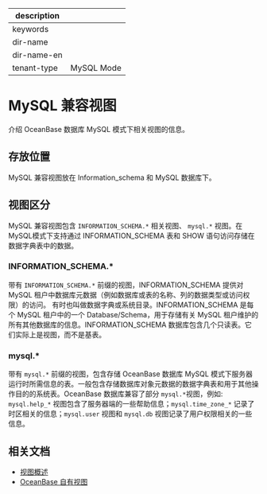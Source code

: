 |description||
|---|---|
|keywords||
|dir-name||
|dir-name-en||
|tenant-type|MySQL Mode|

# MySQL 兼容视图

介绍 OceanBase 数据库 MySQL 模式下相关视图的信息。

## 存放位置

MySQL 兼容视图放在 Information_schema 和 MySQL 数据库下。

## 视图区分

 MySQL 兼容视图包含 `INFORMATION_SCHEMA.*` 相关视图、 `mysql.*` 视图。在 MySQL模式下支持通过 INFORMATION_SCHEMA 表和 SHOW 语句访问存储在数据字典表中的数据。

### INFORMATION_SCHEMA.*

带有 `INFORMATION_SCHEMA.*` 前缀的视图，INFORMATION_SCHEMA 提供对 MySQL 租户中数据库元数据（例如数据库或表的名称、列的数据类型或访问权限）的访问。 有时也叫做数据字典或系统目录。INFORMATION_SCHEMA 是每个 MySQL 租户中的一个 Database/Schema，用于存储有关 MySQL 租户维护的所有其他数据库的信息。INFORMATION_SCHEMA 数据库包含几个只读表。它们实际上是视图，而不是基表。

### mysql.*

带有 `mysql.*` 前缀的视图，包含存储 OceanBase 数据库 MySQL 模式下服务器运行时所需信息的表。一般包含存储数据库对象元数据的数据字典表和用于其他操作目的的系统表。OceanBase 数据库兼容了部分 `mysql.*`视图，例如: `mysql.help_*` 视图包含了服务器端的一些帮助信息；`mysql.time_zone_*` 记录了时区相关的信息；`mysql.user` 视图和 `mysql.db` 视图记录了用户权限相关的一些信息。

## 相关文档

* [视图概述](100.view-overview-of-mysql-mode.md)
* [OceanBase 自有视图](200.oceanBase-own-view-of-mysql-mode.md)